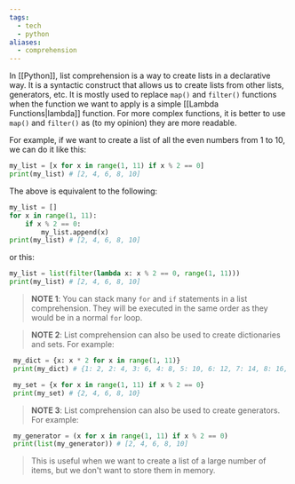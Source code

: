 ```yaml
---
tags:
  - tech
  - python
aliases:
  - comprehension
---
```

In [[Python]], list comprehension is a way to create lists in a declarative way.
It is a syntactic construct that allows us to create lists from other lists, generators, etc.
It is mostly used to replace `map()` and `filter()` functions when the function we want to apply is a simple [[Lambda Functions|lambda]] function.
For more complex functions, it is better to use `map()` and `filter()` as (to my opinion) they are more readable.

For example, if we want to create a list of all the even numbers from 1 to 10, we can do it like this:
```python
my_list = [x for x in range(1, 11) if x % 2 == 0]
print(my_list) # [2, 4, 6, 8, 10]
```

The above is equivalent to the following:
```python
my_list = []
for x in range(1, 11):
    if x % 2 == 0:
        my_list.append(x)
print(my_list) # [2, 4, 6, 8, 10]
```

or this:
```python
my_list = list(filter(lambda x: x % 2 == 0, range(1, 11)))
print(my_list) # [2, 4, 6, 8, 10]
```

> **NOTE 1**: You can stack many `for` and `if` statements in a list comprehension. They will be executed in the same order as they would be in a normal `for` loop.

> **NOTE 2**: List comprehension can also be used to create dictionaries and sets. 
> For example:
```python
 my_dict = {x: x * 2 for x in range(1, 11)}
 print(my_dict) # {1: 2, 2: 4, 3: 6, 4: 8, 5: 10, 6: 12, 7: 14, 8: 16, 9: 18, 10: 20}

 my_set = {x for x in range(1, 11) if x % 2 == 0}
 print(my_set) # {2, 4, 6, 8, 10}
 ```

> **NOTE 3**: List comprehension can also be used to create generators. 
> For example:
```python
 my_generator = (x for x in range(1, 11) if x % 2 == 0)
 print(list(my_generator)) # [2, 4, 6, 8, 10]
 ```
> This is useful when we want to create a list of a large number of items, but we don't want to store them in memory.
